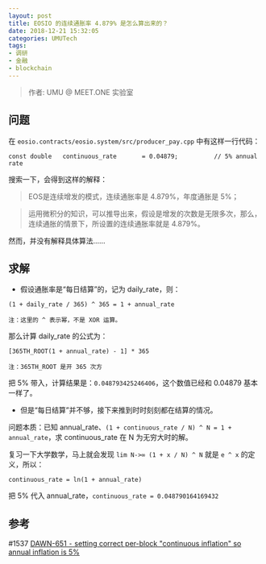 ```yaml
---
layout: post
title: EOSIO 的连续通胀率 4.879% 是怎么算出来的？
date: 2018-12-21 15:32:05
categories: UMUTech
tags:
- 调研
- 金融
- blockchain
---
```

> 作者: UMU @ MEET.ONE 实验室

## 问题

在 `eosio.contracts/eosio.system/src/producer_pay.cpp` 中有这样一行代码：

```
const double   continuous_rate       = 0.04879;          // 5% annual rate
```

搜索一下，会得到这样的解释：

> EOS是连续增发的模式，连续通胀率是 4.879%，年度通胀是 5%；

> 运用微积分的知识，可以推导出来，假设是增发的次数是无限多次，那么，连续通胀的情景下，所设置的连续通胀率就是 4.879%。

然而，并没有解释具体算法……

## 求解

- 假设通胀率是“每日结算”的，记为 daily_rate，则：

```
(1 + daily_rate / 365) ^ 365 = 1 + annual_rate

注：这里的 ^ 表示幂，不是 XOR 运算。
```

那么计算 daily_rate 的公式为：

```
[365TH_ROOT(1 + annual_rate) - 1] * 365

注：365TH_ROOT 是开 365 次方
```

把 5% 带入，计算结果是：`0.048793425246406`，这个数值已经和 0.04879 基本一样了。

- 但是“每日结算”并不够，接下来推到时时刻刻都在结算的情况。

问题本质：已知 annual_rate、`(1 + continuous_rate / N) ^ N = 1 + annual_rate`，求 continuous_rate 在 N 为无穷大时的解。

复习一下大学数学，马上就会发现 `lim N->∞ (1 + x / N) ^ N` 就是 `e ^ x` 的定义，所以：

```
continuous_rate = ln(1 + annual_rate)
```

把 5% 代入 annual_rate，`continuous_rate = 0.048790164169432`

## 参考

\#1537 [DAWN-651 ⁃ setting correct per-block "continuous inflation" so annual inflation is 5%](https://github.com/EOSIO/eos/issues/1537)
